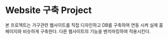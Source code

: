 # Website 구축 Project
본 프로젝트는 가구관련 웹사이트를 직접 디자인하고 DB를 구축하여 연동 시켜 실제 홈페이지와 비슷하게 구축한다.
다른 웹사이트의 기능을 벤치마킹하여 적용시킨다.
